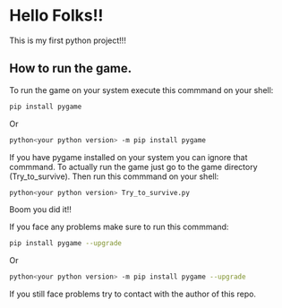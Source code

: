 
# Hello Folks!!

This is my first python project!!!


## How to run the game.
To run the game on your system execute this commmand on your shell:
```bash
pip install pygame
```
Or
```bash
python<your python version> -m pip install pygame
```

If you have pygame installed on your system you can ignore that commmand. To actually run the game just go to the game directory (Try_to_survive). Then run this commmand on your shell:


```bash
python<your python version> Try_to_survive.py
```

Boom you did it!! 

If you face any problems make sure to run this commmand:
```bash
pip install pygame --upgrade
```
Or
```bash
python<your python version> -m pip install pygame --upgrade
```
If you still face problems try to contact with the author of this repo.
